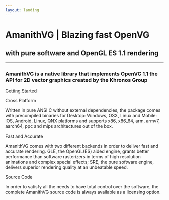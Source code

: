```yaml
---
layout: landing
---
```


<div id="logo"></div>

# <span class="w500">A</span>manith<span class="w500">VG</span> | Blazing fast <span class="w300">OpenVG</span>

## with pure software and OpenGL ES 1.1 rendering

---

### AmanithVG is a native library that implements OpenVG 1.1 the API for 2D vector graphics created by the Khronos Group  

<a id="redbutton" href="/docs/tut/000-get-amanithvg-sdk.html">Getting Started</a>

<div id="leftsection">
<span class="titlesection">Cross Platform</span>
<p>Written in pure ANSI C without external dependencies, the package comes with precompiled binaries for Desktop: Windows, OSX, Linux and Mobile: iOS, Android, Linux, QNX platforms and supports x86, x86_64, arm, armv7, aarch64, ppc and mips architectures out of the box.</p>
</div>

<div id="middlesection">
<span class="titlesection">Fast and Accurate</span>
<p>AmanithVG comes with two different backends in order to deliver fast and accurate rendering. GLE, the OpenGL(ES) aided engine, grants better performance than software rasterizers in terms of high resolution animations and complex special effects; SRE, the pure software engine, delivers superior rendering quality at an unbeatable speed.</p>
</div>

<div id="rightsection">
<span class="titlesection">Source Code</span>
<p>In order to satisfy all the needs to have total control over the software, the complete AmanithVG source code is always available as a licensing option.</p>
</div>

<p><br><br><br></p>
